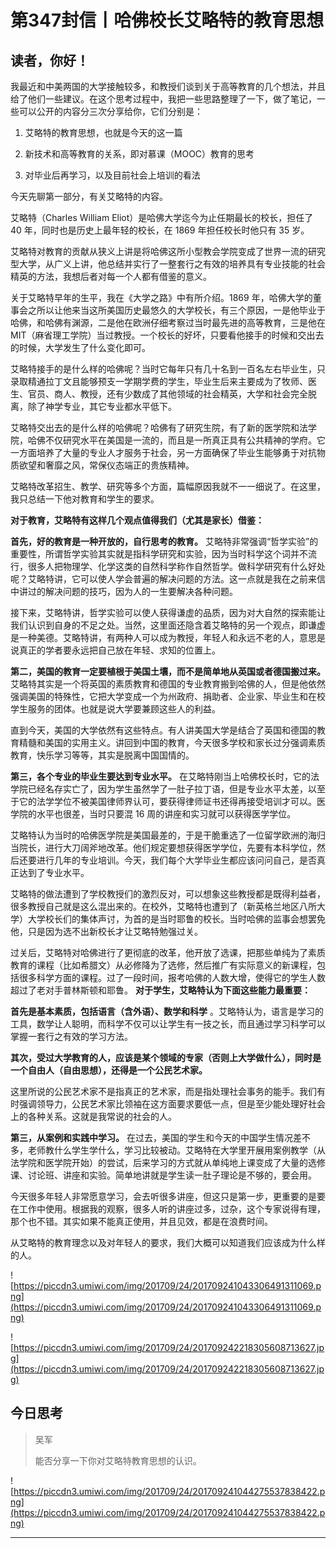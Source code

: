# 第347封信丨哈佛校长艾略特的教育思想

## 读者，你好！

我最近和中美两国的大学接触较多，和教授们谈到关于高等教育的几个想法，并且给了他们一些建议。在这个思考过程中，我把一些思路整理了一下，做了笔记，一些可以公开的内容分三次分享给你，它们分别是：

1. 艾略特的教育思想，也就是今天的这一篇

2. 新技术和高等教育的关系，即对慕课（MOOC）教育的思考

3. 对毕业后再学习，以及目前社会上培训的看法

今天先聊第一部分，有关艾略特的内容。

艾略特（Charles William Eliot）是哈佛大学迄今为止任期最长的校长，担任了 40 年，同时也是历史上最年轻的校长，在 1869 年担任校长时他只有 35 岁。

艾略特对教育的贡献从狭义上讲是将哈佛这所小型教会学院变成了世界一流的研究型大学，从广义上讲，他总结并实行了一整套行之有效的培养具有专业技能的社会精英的方法，我想后者对每一个人都有借鉴的意义。

关于艾略特早年的生平，我在《大学之路》中有所介绍。1869 年，哈佛大学的董事会之所以让他来当这所美国历史最悠久的大学校长，有三个原因，一是他毕业于哈佛，和哈佛有渊源，二是他在欧洲仔细考察过当时最先进的高等教育，三是他在 MIT（麻省理工学院）当过教授。一个校长的好坏，只要看他接手的时候和交出去的时候，大学发生了什么变化即可。

艾略特接手的是什么样的哈佛呢？当时它每年只有几十名到一百名左右毕业生，只录取精通拉丁文且能够预支一学期学费的学生，毕业生后来主要成为了牧师、医生、官员、商人、教授，还有少数成了其他领域的社会精英，大学和社会完全脱离，除了神学专业，其它专业都水平低下。

艾略特交出去的是什么样的哈佛呢？哈佛有了研究生院，有了新的医学院和法学院，哈佛不仅研究水平在美国是一流的，而且是一所真正具有公共精神的学府。它一方面培养了大量的专业人才服务于社会，另一方面确保了毕业生能够勇于对抗物质欲望和奢靡之风，常保仪态端正的贵族精神。

艾略特改革招生、教学、研究等多个方面，篇幅原因我就不一一细说了。在这里，我只总结一下他对教育和学生的要求。

 **对于教育，艾略特有这样几个观点值得我们（尤其是家长）借鉴：**

 **首先，好的教育是一种开放的，自行思考的教育。** 艾略特非常强调“哲学实验”的重要性，所谓哲学实验其实就是指科学研究和实验，因为当时科学这个词并不流行，很多人把物理学、化学这类的自然科学称作自然哲学。做科学研究有什么好处呢？艾略特讲，它可以使人学会普遍的解决问题的方法。这一点就是我在之前来信中讲过的解决问题的技巧，因为人的一生要解决各种问题。

接下来，艾略特讲，哲学实验可以使人获得谦虚的品质，因为对大自然的探索能让我们认识到自身的不足之处。当然，这里面还隐含着艾略特的另一个观点，即谦虚是一种美德。艾略特讲，有两种人可以成为教授，年轻人和永远不老的人，意思是说真正的学者要永远把自己放在年轻、求知的位置上。

 **第二，美国的教育一定要植根于美国土壤，而不是简单地从英国或者德国搬过来。** 艾略特其实是一个将英国的素质教育和德国的专业教育搬到哈佛的人，但是他依然强调美国的特殊性，它把大学变成一个为州政府、捐助者、企业家、毕业生和在校学生服务的团体。也就是说大学要兼顾这些人的利益。

直到今天，美国的大学依然有这些特点。有人讲美国大学是结合了英国和德国的教育精髓和美国的实用主义。讲回到中国的教育，今天很多学校和家长过分强调素质教育，快乐学习等等，其实是脱离中国国情的。

 **第三，各个专业的毕业生要达到专业水平。** 在艾略特刚当上哈佛校长时，它的法学院已经名存实亡了，因为学生虽然学了一肚子拉丁语，但是专业水平太差，以至于它的法学学位不被美国律师界认可，要获得律师证书还得再接受培训才可以。医学院的水平也很差，当时只要混 16 周的讲座和实习就可以获得医学学位。

艾略特认为当时的哈佛医学院是美国最差的，于是干脆重选了一位留学欧洲的海归当院长，进行大刀阔斧地改革。他们规定要想获得医学学位，先要有本科学位，然后还要进行几年的专业培训。今天，我们每个大学毕业生都应该问问自己，是否真正达到了专业水平。

艾略特的做法遭到了学校教授们的激烈反对，可以想象这些教授都是既得利益者，很多教授自己就是这么混出来的。在校外，艾略特也遭到了（新英格兰地区八所大学）大学校长们的集体声讨，为首的是当时耶鲁的校长。当时哈佛的监事会想罢免他，只是因为选不出新校长才让艾略特勉强过关。

过关后，艾略特对哈佛进行了更彻底的改革，他开放了选课，把那些单纯为了素质教育的课程（比如希腊文）从必修降为了选修，然后推广有实际意义的新课程，包括很多科学方面的课程。过了一段时间，报考哈佛的人数大增，使得它的学生人数超过了老对手普林斯顿和耶鲁。 **对于学生，艾略特认为下面这些能力最重要：**

 **首先是基本素质，包括语言（含外语）、数学和科学** 。艾略特认为，语言是学习的工具，数学让人聪明，而科学不仅可以让学生有一技之长，而且通过学习科学可以掌握一套行之有效的学习方法。

 **其次，受过大学教育的人，应该是某个领域的专家（否则上大学做什么），同时是一个自由人（自由思想），还得是一个公民艺术家。**

这里所说的公民艺术家不是指真正的艺术家，而是指处理社会事务的能手。我们有时强调领导力，公民艺术家比领袖在这方面要求要低一点，但是至少能处理好社会上的各种关系。这就是我常说的社会的人。

 **第三，从案例和实践中学习。** 在过去，美国的学生和今天的中国学生情况差不多，老师教什么学生学什么，学习比较被动。艾略特在大学里开展用案例教学（从法学院和医学院开始）的尝试，后来学习的方式就从单纯地上课变成了大量的选修课、讨论班、讲座和实验。简单地讲就是学生读一肚子理论是不够的，要会用。

今天很多年轻人非常愿意学习，会去听很多讲座，但这只是第一步，更重要的是要在工作中使用。根据我的观察，很多人听的讲座过多，过杂，这个专家说得有理，那个也不错。其实如果不能真正使用，并且见效，都是在浪费时间。

从艾略特的教育理念以及对年轻人的要求，我们大概可以知道我们应该成为什么样的人。

![https://piccdn3.umiwi.com/img/201709/24/201709241043306491311069.png](https://piccdn3.umiwi.com/img/201709/24/201709241043306491311069.png)

![https://piccdn3.umiwi.com/img/201709/24/201709242218305608713627.jpg](https://piccdn3.umiwi.com/img/201709/24/201709242218305608713627.jpg)

## 今日思考

> 吴军
> 
> 能否分享一下你对艾略特教育思想的认识。

![https://piccdn3.umiwi.com/img/201709/24/201709241044275537838422.png](https://piccdn3.umiwi.com/img/201709/24/201709241044275537838422.png)

---
